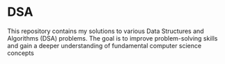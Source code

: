 # DSA
This repository contains my solutions to various Data Structures and Algorithms (DSA) problems. The goal is to improve problem-solving skills and gain a deeper understanding of fundamental computer science concepts 
